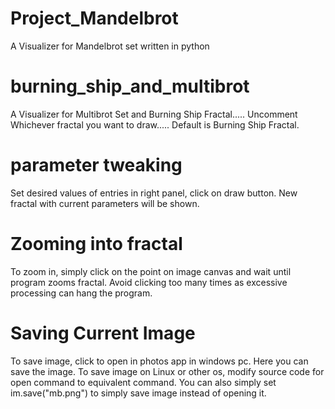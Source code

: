 # Project_Mandelbrot
A Visualizer for Mandelbrot set written in python

# burning_ship_and_multibrot
A Visualizer for Multibrot Set and Burning Ship Fractal..... Uncomment Whichever fractal you want to draw..... Default is Burning Ship Fractal.

# parameter tweaking
Set desired values of entries in right panel, click on draw button. New fractal with current parameters will be shown.

# Zooming into fractal
To zoom in, simply click on the point on image canvas and wait until program zooms fractal. Avoid clicking too many times as excessive processing can hang the program.

# Saving Current Image
To save image, click to open in photos app in windows pc. Here you can save the image. To save image on Linux or other os, modify source code for open command to equivalent command. You can also simply set im.save("mb.png") to simply save image instead of opening it.

